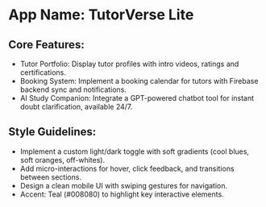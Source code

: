 # **App Name**: TutorVerse Lite

## Core Features:

- Tutor Portfolio: Display tutor profiles with intro videos, ratings and certifications.
- Booking System: Implement a booking calendar for tutors with Firebase backend sync and notifications.
- AI Study Companion: Integrate a GPT-powered chatbot tool for instant doubt clarification, available 24/7.

## Style Guidelines:

- Implement a custom light/dark toggle with soft gradients (cool blues, soft oranges, off-whites).
- Add micro-interactions for hover, click feedback, and transitions between sections.
- Design a clean mobile UI with swiping gestures for navigation.
- Accent: Teal (#008080) to highlight key interactive elements.